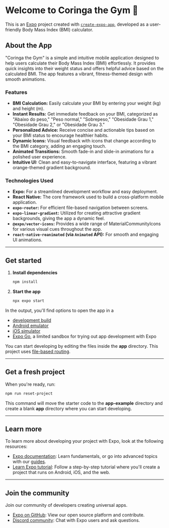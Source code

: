 # Welcome to Coringa the Gym 👋

This is an [Expo](https://expo.dev) project created with [`create-expo-app`](https://www.google.com/search?q=%5Bhttps://www.npmjs.com/package/create-expo-app%5D\(https://www.npmjs.com/package/create-expo-app\)), developed as a user-friendly Body Mass Index (BMI) calculator.

## About the App

"Coringa the Gym" is a simple and intuitive mobile application designed to help users calculate their Body Mass Index (BMI) effortlessly. It provides quick insights into their weight status and offers helpful advice based on the calculated BMI. The app features a vibrant, fitness-themed design with smooth animations.

### Features

  * **BMI Calculation:** Easily calculate your BMI by entering your weight (kg) and height (m).
  * **Instant Results:** Get immediate feedback on your BMI, categorized as "Abaixo do peso," "Peso normal," "Sobrepeso," "Obesidade Grau 1," "Obesidade Grau 2," or "Obesidade Grau 3."
  * **Personalized Advice:** Receive concise and actionable tips based on your BMI status to encourage healthier habits.
  * **Dynamic Icons:** Visual feedback with icons that change according to the BMI category, adding an engaging touch.
  * **Animated Transitions:** Smooth fade-in and slide-in animations for a polished user experience.
  * **Intuitive UI:** Clean and easy-to-navigate interface, featuring a vibrant orange-themed gradient background.

### Technologies Used

  * **Expo:** For a streamlined development workflow and easy deployment.
  * **React Native:** The core framework used to build a cross-platform mobile application.
  * **`expo-router`:** For efficient file-based navigation between screens.
  * **`expo-linear-gradient`:** Utilized for creating attractive gradient backgrounds, giving the app a dynamic feel.
  * **`@expo/vector-icons`:** Provides a wide range of MaterialCommunityIcons for various visual cues throughout the app.
  * **`react-native-reanimated` (via `Animated` API):** For smooth and engaging UI animations.

-----

## Get started

1.  **Install dependencies**

    ```bash
    npm install
    ```

2.  **Start the app**

    ```bash
    npx expo start
    ```

In the output, you'll find options to open the app in a

  * [development build](https://docs.expo.dev/develop/development-builds/introduction/)
  * [Android emulator](https://docs.expo.dev/workflow/android-studio-emulator/)
  * [iOS simulator](https://docs.expo.dev/workflow/ios-simulator/)
  * [Expo Go](https://expo.dev/go), a limited sandbox for trying out app development with Expo

You can start developing by editing the files inside the **app** directory. This project uses [file-based routing](https://docs.expo.dev/router/introduction).

-----

## Get a fresh project

When you're ready, run:

```bash
npm run reset-project
```

This command will move the starter code to the **app-example** directory and create a blank **app** directory where you can start developing.

-----

## Learn more

To learn more about developing your project with Expo, look at the following resources:

  * [Expo documentation](https://docs.expo.dev/): Learn fundamentals, or go into advanced topics with our [guides](https://docs.expo.dev/guides).
  * [Learn Expo tutorial](https://docs.expo.dev/tutorial/introduction/): Follow a step-by-step tutorial where you'll create a project that runs on Android, iOS, and the web.

-----

## Join the community

Join our community of developers creating universal apps.

  * [Expo on GitHub](https://github.com/expo/expo): View our open source platform and contribute.
  * [Discord community](https://chat.expo.dev): Chat with Expo users and ask questions.
